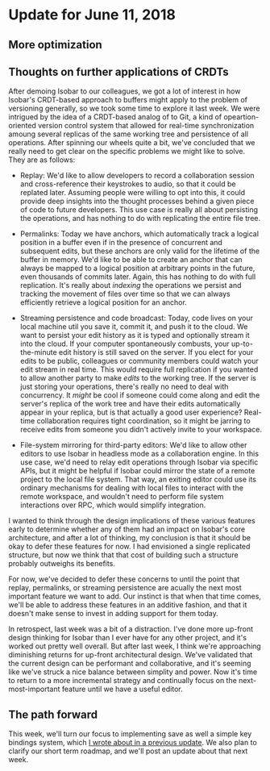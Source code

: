 # Update for June 11, 2018

## More optimization

## Thoughts on further applications of CRDTs

After demoing Isobar to our colleagues, we got a lot of interest in how Isobar's CRDT-based approach to buffers might apply to the problem of versioning generally, so we took some time to explore it last week. We were intrigued by the idea of a CRDT-based analog of to Git, a kind of opeartion-oriented version control system that allowed for real-time synchronization amoung several replicas of the same working tree and persistence of all operations. After spinning our wheels quite a bit, we've concluded that we really need to get clear on the specific problems we might like to solve. They are as follows:

* Replay: We'd like to allow developers to record a collaboration session and cross-reference their keystrokes to audio, so that it could be replated later. Assuming people were willing to opt into this, it could provide deep insights into the thought processes behind a given piece of code to future developers. This use case is really all about persisting the operations, and has nothing to do with replicating the entire file tree.

* Permalinks: Today we have anchors, which automatically track a logical position in a buffer even if in the presence of concurrent and subsequent edits, but these anchors are only valid for the lifetime of the buffer in memory. We'd like to be able to create an anchor that can always be mapped to a logical position at arbitrary points in the future, even thousands of commits later. Again, this has nothing to do with full replication. It's really about *indexing* the operations we persist and tracking the movement of files over time so that we can always efficiently retrieve a logical position for an anchor.

* Streaming persistence and code broadcast: Today, code lives on your local machine util you save it, commit it, and push it to the cloud. We want to persist your edit history as it is typed and optionally stream it into the cloud. If your computer spontaneously combusts, your up-to-the-minute edit history is still saved on the server. If you elect for your edits to be public, colleagues or community members could watch your edit stream in real time. This would require full replication if you wanted to allow another party to make *edits* to the working tree. If the server is just storing your operations, there's really no need to deal with concurrency. It *might* be cool if someone could come along and edit the server's replica of the work tree and have their edits automatically appear in your replica, but is that actually a good user experience? Real-time collaboration requires tight coordination, so it might be jarring to receive edits from someone you didn't actively invite to your workspace.

* File-system mirroring for third-party editors: We'd like to allow other editors to use Isobar in headless mode as a collaboration engine. In this use case, we'd need to relay edit operations through Isobar via specific APIs, but it might be helpful if Isobar could mirror the state of a remote project to the local file system. That way, an exiting editor could use its ordinary mechanisms for dealing with local files to interact with the remote workspace, and wouldn't need to perform file system interactions over RPC, which would simplify integration.

I wanted to think through the design implications of these various features early to determine whether any of them had an impact on Isobar's core architecture, and after a lot of thinking, my conclusion is that it should be okay to defer these features for now. I had envisioned a single replicated structure, but now we think that that cost of building such a structure probably outweighs its benefits.

For now, we've decided to defer these concerns to until the point that replay, permalinks, or streaming persistence are acually the next most important feature we want to add. Our instinct is that when that time comes, we'll be able to address these features in an additive fashion, and that it doesn't make sense to invest in adding support for them today.

In retrospect, last week was a bit of a distraction. I've done more up-front design thinking for Isobar than I ever have for any other project, and it's worked out pretty well overall. But after last week, I think we're approaching diminishing returns for up-front architectural design. We've validated that the current design can be performant and collaborative, and it's seeming like we've struck a nice balance between simplity and power. Now it's time to return to a more incremental strategy and continually focus on the next-most-important feature until we have a useful editor.

## The path forward

This week, we'll turn our focus to implementing save as well a simple key bindings system, which [I wrote about in a previous update](2018_04_22.md#thogth-on-keybindings-and-actions). We also plan to clarify our short term roadmap, and we'll post an update about that next week.
